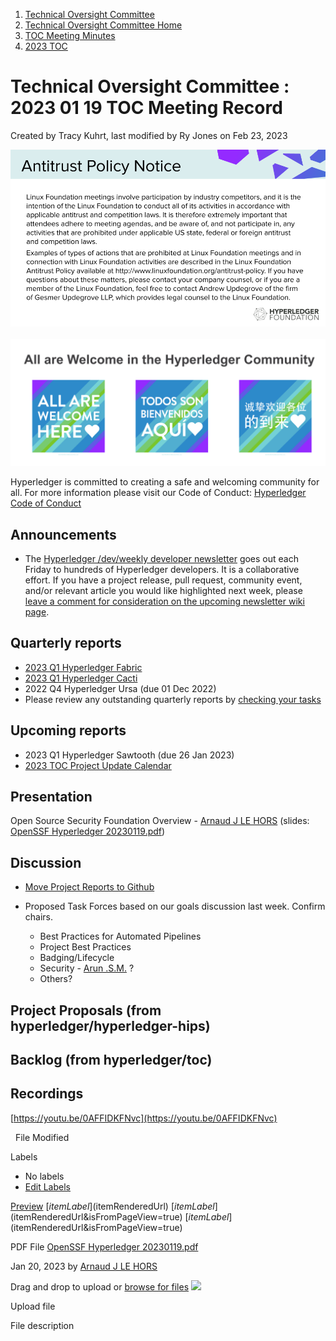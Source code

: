 1. [Technical Oversight Committee](index.html)
2. [Technical Oversight Committee Home](Technical-Oversight-Committee-Home_21430274.html)
3. [TOC Meeting Minutes](TOC-Meeting-Minutes_21445470.html)
4. [2023 TOC](2023-TOC_21445786.html)

# Technical Oversight Committee : 2023 01 19 TOC Meeting Record

Created by Tracy Kuhrt, last modified by Ry Jones on Feb 23, 2023

![](attachments/21430274/21456795.png?height=250) ![](attachments/21431877/21448549.png?height=250)

Hyperledger is committed to creating a safe and welcoming community for all. For more information please visit our Code of Conduct: [Hyperledger Code of Conduct](https://lf-hyperledger.atlassian.net/wiki/spaces/HYP/pages/19595281/Hyperledger+Code+of+Conduct)

## Announcements

- The [Hyperledger /dev/weekly developer newsletter](https://lf-hyperledger.atlassian.net/wiki/pages/viewpage.action?pageId=17170445) goes out each Friday to hundreds of Hyperledger developers. It is a collaborative effort. If you have a project release, pull request, community event, and/or relevant article you would like highlighted next week, please [leave a comment for consideration on the upcoming newsletter wiki page](https://lf-hyperledger.atlassian.net/wiki/display/DR/2021).

## Quarterly reports

- [2023 Q1 Hyperledger Fabric](2023-Q1-Hyperledger-Fabric_21430773.html)
- [2023 Q1 Hyperledger Cacti](2023-Q1-Hyperledger-Cacti_21430771.html)
- 2022 Q4 Hyperledger Ursa (due 01 Dec 2022)
- Please review any outstanding quarterly reports by [checking your tasks](https://wiki.hyperledger.org/plugins/inlinetasks/mytasks.action)

## Upcoming reports

- 2023 Q1 Hyperledger Sawtooth (due 26 Jan 2023)
- [2023 TOC Project Update Calendar](https://lf-hyperledger.atlassian.net/wiki/display/TSC/2023+TOC+Project+Update+Calendar)

## Presentation

Open Source Security Foundation Overview - [Arnaud J LE HORS](https://lf-hyperledger.atlassian.net/wiki/people/70121:0e75e3b8-500a-4067-9f7e-ed46e91bcb9d?ref=confluence) (slides: [OpenSSF Hyperledger 20230119.pdf](attachments/21445880/21457146.pdf))

## Discussion

- [Move Project Reports to Github](https://github.com/hyperledger/toc/issues/43)
- Proposed Task Forces based on our goals discussion last week. Confirm chairs.
  
  - Best Practices for Automated Pipelines
  - Project Best Practices
  - Badging/Lifecycle
  - Security - [Arun .S.M.](https://lf-hyperledger.atlassian.net/wiki/people/621a0e5097d313006ba7386a?ref=confluence) ?
  - Others?

## Project Proposals (from hyperledger/hyperledger-hips)

## Backlog (from hyperledger/toc)

## Recordings

[https://youtu.be/0AFFIDKFNvc](https://youtu.be/0AFFIDKFNvc)

  File Modified

Labels

- No labels
- [Edit Labels](# "Edit Labels")

[Preview]() [$itemLabel]($itemRenderedUrl) [$itemLabel]($itemRenderedUrl&isFromPageView=true) [$itemLabel]($itemRenderedUrl&isFromPageView=true)

PDF File [OpenSSF Hyperledger 20230119.pdf](attachments/21445880/21457146.pdf "Download")

Jan 20, 2023 by [Arnaud J LE HORS](/wiki/people/70121:0e75e3b8-500a-4067-9f7e-ed46e91bcb9d)

Drag and drop to upload or [browse for files]() ![](images/icons/wait.gif)

Upload file

File description
